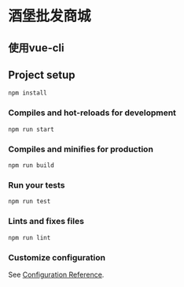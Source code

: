 # 酒堡批发商城
## 使用vue-cli

## Project setup
```
npm install
```

### Compiles and hot-reloads for development
```
npm run start
```

### Compiles and minifies for production
```
npm run build
```

### Run your tests
```
npm run test
```

### Lints and fixes files
```
npm run lint
```

### Customize configuration
See [Configuration Reference](https://cli.vuejs.org/config/).
